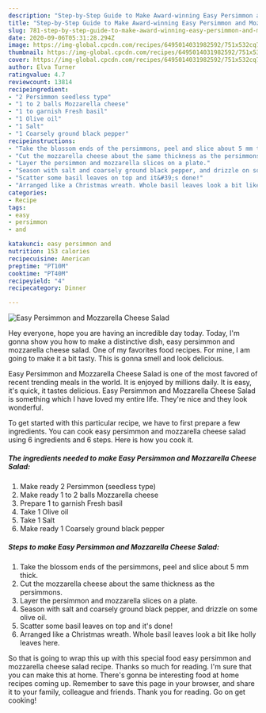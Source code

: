 ```yaml
---
description: "Step-by-Step Guide to Make Award-winning Easy Persimmon and Mozzarella Cheese Salad"
title: "Step-by-Step Guide to Make Award-winning Easy Persimmon and Mozzarella Cheese Salad"
slug: 781-step-by-step-guide-to-make-award-winning-easy-persimmon-and-mozzarella-cheese-salad
date: 2020-09-06T05:31:28.294Z
image: https://img-global.cpcdn.com/recipes/6495014031982592/751x532cq70/easy-persimmon-and-mozzarella-cheese-salad-recipe-main-photo.jpg
thumbnail: https://img-global.cpcdn.com/recipes/6495014031982592/751x532cq70/easy-persimmon-and-mozzarella-cheese-salad-recipe-main-photo.jpg
cover: https://img-global.cpcdn.com/recipes/6495014031982592/751x532cq70/easy-persimmon-and-mozzarella-cheese-salad-recipe-main-photo.jpg
author: Elva Turner
ratingvalue: 4.7
reviewcount: 13814
recipeingredient:
- "2 Persimmon seedless type"
- "1 to 2 balls Mozzarella cheese"
- "1 to garnish Fresh basil"
- "1 Olive oil"
- "1 Salt"
- "1 Coarsely ground black pepper"
recipeinstructions:
- "Take the blossom ends of the persimmons, peel and slice about 5 mm thick."
- "Cut the mozzarella cheese about the same thickness as the persimmons."
- "Layer the persimmon and mozzarella slices on a plate."
- "Season with salt and coarsely ground black pepper, and drizzle on some olive oil."
- "Scatter some basil leaves on top and it&#39;s done!"
- "Arranged like a Christmas wreath. Whole basil leaves look a bit like holly leaves here."
categories:
- Recipe
tags:
- easy
- persimmon
- and

katakunci: easy persimmon and 
nutrition: 153 calories
recipecuisine: American
preptime: "PT10M"
cooktime: "PT40M"
recipeyield: "4"
recipecategory: Dinner

---
```



![Easy Persimmon and Mozzarella Cheese Salad](https://img-global.cpcdn.com/recipes/6495014031982592/751x532cq70/easy-persimmon-and-mozzarella-cheese-salad-recipe-main-photo.jpg)

Hey everyone, hope you are having an incredible day today. Today, I'm gonna show you how to make a distinctive dish, easy persimmon and mozzarella cheese salad. One of my favorites food recipes. For mine, I am going to make it a bit tasty. This is gonna smell and look delicious.

Easy Persimmon and Mozzarella Cheese Salad is one of the most favored of recent trending meals in the world. It is enjoyed by millions daily. It is easy, it's quick, it tastes delicious. Easy Persimmon and Mozzarella Cheese Salad is something which I have loved my entire life. They're nice and they look wonderful.




To get started with this particular recipe, we have to first prepare a few ingredients. You can cook easy persimmon and mozzarella cheese salad using 6 ingredients and 6 steps. Here is how you cook it.

<!--inarticleads1-->

##### The ingredients needed to make Easy Persimmon and Mozzarella Cheese Salad:

1. Make ready 2 Persimmon (seedless type)
1. Make ready 1 to 2 balls Mozzarella cheese
1. Prepare 1 to garnish Fresh basil
1. Take 1 Olive oil
1. Take 1 Salt
1. Make ready 1 Coarsely ground black pepper




<!--inarticleads2-->

##### Steps to make Easy Persimmon and Mozzarella Cheese Salad:

1. Take the blossom ends of the persimmons, peel and slice about 5 mm thick.
1. Cut the mozzarella cheese about the same thickness as the persimmons.
1. Layer the persimmon and mozzarella slices on a plate.
1. Season with salt and coarsely ground black pepper, and drizzle on some olive oil.
1. Scatter some basil leaves on top and it&#39;s done!
1. Arranged like a Christmas wreath. Whole basil leaves look a bit like holly leaves here.




So that is going to wrap this up with this special food easy persimmon and mozzarella cheese salad recipe. Thanks so much for reading. I'm sure that you can make this at home. There's gonna be interesting food at home recipes coming up. Remember to save this page in your browser, and share it to your family, colleague and friends. Thank you for reading. Go on get cooking!
